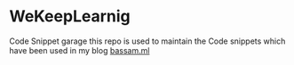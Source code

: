 # WeKeepLearnig
Code Snippet garage
this repo is used to maintain the Code snippets which have been used in my blog [bassam.ml](https://www.bassam.ml)

